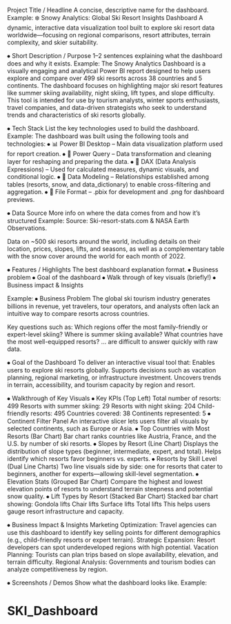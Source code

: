 
Project Title / Headline
A concise, descriptive name for the dashboard.
Example: 
❄️ Snowy Analytics: Global Ski Resort Insights Dashboard
A dynamic, interactive data visualization tool built to explore ski resort data worldwide—focusing on regional comparisons, resort attributes, terrain complexity, and skier suitability.

⦁	Short Description / Purpose
1–2 sentences explaining what the dashboard does and why it exists.
Example: 
The Snowy Analytics Dashboard is a visually engaging and analytical Power BI report designed to help users explore and compare over 499 ski resorts across 38 countries and 5 continents. The dashboard focuses on highlighting major ski resort features like summer skiing availability, night skiing, lift types, and slope difficulty. This tool is intended for use by tourism analysts, winter sports enthusiasts, travel companies, and data-driven strategists who seek to understand trends and characteristics of ski resorts globally.

⦁	Tech Stack
List the key technologies used to build the dashboard.
Example:
The dashboard was built using the following tools and technologies:
⦁	📊 Power BI Desktop – Main data visualization platform used for report creation.
⦁	📂 Power Query – Data transformation and cleaning layer for reshaping and preparing the data.
⦁	🧠 DAX (Data Analysis Expressions) – Used for calculated measures, dynamic visuals, and conditional logic.
⦁	📝 Data Modeling – Relationships established among tables (resorts, snow, and data_dictionary) to enable cross-filtering and aggregation.
⦁	📁 File Format – .pbix for development and .png for dashboard previews.

⦁	Data Source
More info on where the data comes from and how it’s structured
Example:
Source: Ski-resort-stats.com & NASA Earth Observations. 

Data on ~500 ski resorts around the world, including details on their location, prices, slopes, lifts, and seasons, as well as a complementary table with the snow cover around the world for each month of 2022.


⦁	Features / Highlights
The best dashboard explanation format. 
⦁	Business problem
⦁	Goal of the dashboard
⦁	Walk through of key visuals (briefly!)
⦁	Business impact & Insights

Example:
⦁	Business Problem
The global ski tourism industry generates billions in revenue, yet travelers, tour operators, and analysts often lack an intuitive way to compare resorts across countries. 

Key questions such as:
Which regions offer the most family-friendly or expert-level skiing?
Where is summer skiing available?
What countries have the most well-equipped resorts?
… are difficult to answer quickly with raw data.

⦁	Goal of the Dashboard
To deliver an interactive visual tool that:
Enables users to explore ski resorts globally.
Supports decisions such as vacation planning, regional marketing, or infrastructure investment.
Uncovers trends in terrain, accessibility, and tourism capacity by region and resort.

⦁	Walkthrough of Key Visuals
⦁	Key KPIs (Top Left)
Total number of resorts: 499
Resorts with summer skiing: 29
Resorts with night skiing: 204
Child-friendly resorts: 495
Countries covered: 38
Continents represented: 5
⦁	Continent Filter Panel
An interactive slicer lets users filter all visuals by selected continents, such as Europe or Asia.
⦁	Top Countries with Most Resorts (Bar Chart)
Bar chart ranks countries like Austria, France, and the U.S. by number of ski resorts.
⦁	Slopes by Resort (Line Chart)
Displays the distribution of slope types (beginner, intermediate, expert, and total). Helps identify which resorts favor beginners vs. experts.
⦁	 Resorts by Skill Level (Dual Line Charts)
Two line visuals side by side: one for resorts that cater to beginners, another for experts—allowing skill-level segmentation.
⦁	Elevation Stats (Grouped Bar Chart)
Compare the highest and lowest elevation points of resorts to understand terrain steepness and potential snow quality.
⦁	Lift Types by Resort (Stacked Bar Chart)
Stacked bar chart showing:
Gondola lifts
Chair lifts
Surface lifts
Total lifts
This helps users gauge resort infrastructure and capacity.

⦁	Business Impact & Insights
Marketing Optimization: Travel agencies can use this dashboard to identify key selling points for different demographics (e.g., child-friendly resorts or expert terrain).
Strategic Expansion: Resort developers can spot underdeveloped regions with high potential.
Vacation Planning: Tourists can plan trips based on slope availability, elevation, and terrain difficulty.
Regional Analysis: Governments and tourism bodies can analyze competitiveness by region.

⦁	Screenshots / Demos
Show what the dashboard looks like.
Example: 
 # SKI_Dashboard
